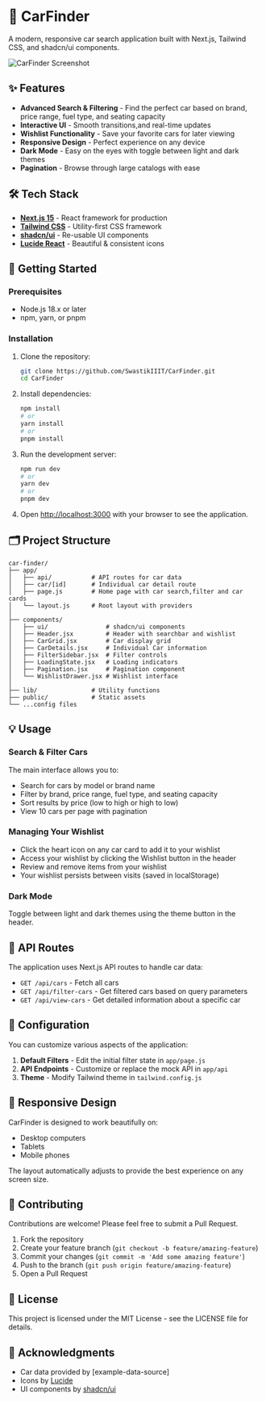# 🚗 CarFinder

A modern, responsive car search application built with Next.js, Tailwind CSS, and shadcn/ui components.

![CarFinder Screenshot](https://github.com/user-attachments/assets/0a6357da-8e15-47f9-a8a7-bc348b937c46)

## ✨ Features

- **Advanced Search & Filtering** - Find the perfect car based on brand, price range, fuel type, and seating capacity
- **Interactive UI** - Smooth transitions,and real-time updates
- **Wishlist Functionality** - Save your favorite cars for later viewing
- **Responsive Design** - Perfect experience on any device
- **Dark Mode** - Easy on the eyes with toggle between light and dark themes
- **Pagination** - Browse through large catalogs with ease

## 🛠️ Tech Stack

- **[Next.js 15](https://nextjs.org/)** - React framework for production
- **[Tailwind CSS](https://tailwindcss.com/)** - Utility-first CSS framework
- **[shadcn/ui](https://ui.shadcn.com/)** - Re-usable UI components
- **[Lucide React](https://lucide.dev/)** - Beautiful & consistent icons

## 🚀 Getting Started

### Prerequisites

- Node.js 18.x or later
- npm, yarn, or pnpm

### Installation

1. Clone the repository:
   ```bash
   git clone https://github.com/SwastikIIIT/CarFinder.git
   cd CarFinder
   ```

2. Install dependencies:
   ```bash
   npm install
   # or
   yarn install
   # or
   pnpm install
   ```

3. Run the development server:
   ```bash
   npm run dev
   # or
   yarn dev
   # or
   pnpm dev
   ```

4. Open [http://localhost:3000](http://localhost:3000) with your browser to see the application.

## 🗂️ Project Structure

```
car-finder/
├── app/
│   ├── api/           # API routes for car data
│   ├── car/[id]       # Individual car detail route
│   ├── page.js        # Home page with car search,filter and car cards
│   └── layout.js      # Root layout with providers
│
├── components/
│   ├── ui/                # shadcn/ui components
│   ├── Header.jsx         # Header with searchbar and wishlist
│   ├── CarGrid.jsx        # Car display grid
│   ├── CarDetails.jsx     # Individual Car information
│   ├── FilterSidebar.jsx  # Filter controls
│   ├── LoadingState.jsx   # Loading indicators
│   ├── Pagination.jsx     # Pagination component
│   └── WishlistDrawer.jsx # Wishlist interface
│
├── lib/               # Utility functions
├── public/            # Static assets
└── ...config files
```

## 💡 Usage

### Search & Filter Cars

The main interface allows you to:
- Search for cars by model or brand name
- Filter by brand, price range, fuel type, and seating capacity
- Sort results by price (low to high or high to low)
- View 10 cars per page with pagination

### Managing Your Wishlist

- Click the heart icon on any car card to add it to your wishlist
- Access your wishlist by clicking the Wishlist button in the header
- Review and remove items from your wishlist
- Your wishlist persists between visits (saved in localStorage)

### Dark Mode

Toggle between light and dark themes using the theme button in the header.

## 🧩 API Routes

The application uses Next.js API routes to handle car data:

- `GET /api/cars` - Fetch all cars
- `GET /api/filter-cars` - Get filtered cars based on query parameters
- `GET /api/view-cars` - Get detailed information about a specific car

## 🔧 Configuration

You can customize various aspects of the application:

1. **Default Filters** - Edit the initial filter state in `app/page.js`
2. **API Endpoints** - Customize or replace the mock API in `app/api`
3. **Theme** - Modify Tailwind theme in `tailwind.config.js`

## 📱 Responsive Design

CarFinder is designed to work beautifully on:
- Desktop computers
- Tablets
- Mobile phones

The layout automatically adjusts to provide the best experience on any screen size.

## 🤝 Contributing

Contributions are welcome! Please feel free to submit a Pull Request.

1. Fork the repository
2. Create your feature branch (`git checkout -b feature/amazing-feature`)
3. Commit your changes (`git commit -m 'Add some amazing feature'`)
4. Push to the branch (`git push origin feature/amazing-feature`)
5. Open a Pull Request

## 📄 License

This project is licensed under the MIT License - see the LICENSE file for details.

## 🙏 Acknowledgments

- Car data provided by [example-data-source]
- Icons by [Lucide](https://lucide.dev/)
- UI components by [shadcn/ui](https://ui.shadcn.com/)
